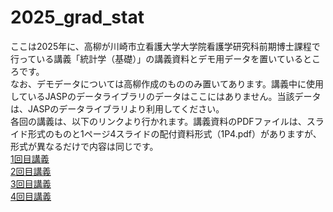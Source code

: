 # 2025_grad_stat
ここは2025年に、高柳が川崎市立看護大学大学院看護学研究科前期博士課程で行っている講義「統計学（基礎）」の講義資料とデモ用データを置いているところです。</br>
なお、デモデータについては高柳作成のもののみ置いてあります。講義中に使用しているJASPのデータライブラリのデータはここにはありません。当該データは、JASPのデータライブラリより利用してください。</br>
各回の講義は、以下のリンクより行かれます。講義資料のPDFファイルは、スライド形式のものと1ページ4スライドの配付資料形式（1P4.pdf）がありますが、形式が異なるだけで内容は同じです。</br>
[1回目講義](https://github.com/kerokerodasu-collab/2025_grad_stat/blob/01/README.md#01)</br>
[2回目講義](https://github.com/kerokerodasu-collab/2025_grad_stat/blob/02/README.md#02)</br>
[3回目講義](https://github.com/kerokerodasu-collab/2025_grad_stat/blob/03/README.md#03)</br>
[4回目講義](https://github.com/kerokerodasu-collab/2025_grad_stat/blob/04/README.md#04)
